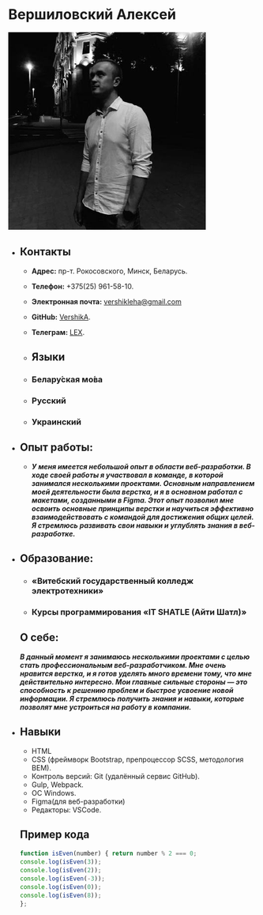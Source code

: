 # Вершиловский Алексей
![Мое фото](https://github.com/VershikA/rsschool-cv/blob/gh-pages/186287840.jpg)
* ## __Контакты__
  * __Адрес:__ пр-т. Рокосовского, Минск, Беларусь.
  * __Телефон:__ +375(25) 961-58-10.
  * __Электронная почта:__ vershikleha@gmail.com
  * __GitHub:__ [VershikA](https://github.com/VershikA).
  * __Телеграм:__ [LEX](https://t.me/Alexis0892).
 
 
  * ##  __Языки__
   * ### Белару́ская мо́ва
   * ### Русский
   * ### Украинский


*  ## __Опыт работы:__

    * __*У меня имеется небольшой опыт в области веб-разработки. В ходе своей работы я участвовал в команде, в которой занимался несколькими проектами. Основным направлением моей деятельности была верстка, и я в основном работал с макетами, созданными в Figma. Этот опыт позволил мне освоить основные принципы верстки и научиться эффективно взаимодействовать с командой для достижения общих целей. Я стремлюсь развивать свои навыки и углублять знания в веб-разработке.*__
  

* ##  Образование:

    * ### «Витебский государственный колледж электротехники»
	* ### Курсы программирования «IT SHATLE (Айти Шатл)»

  ## О себе:

	__*В данный момент я занимаюсь несколькими проектами с целью стать профессиональным веб-разработчиком. Мне очень нравится верстка, и я готов уделять много времени тому, что мне действительно интересно. Мои главные сильные стороны — это способность к решению проблем и быстрое усвоение новой информации. Я стремлюсь получить знания и навыки, которые позволят мне устроиться на работу в компании.*__

* ##  Навыки
   *  HTML
   *  CSS (фреймворк Bootstrap, препроцессор SCSS, методология BEM).
   *  Контроль версий: Git (удалённый сервис GitHub).
   *  Gulp, Webpack.
   * ОС Windows.
   * Figma(для веб-разработки)
   * Редакторы: VSCode.

  ##  Пример кода

	```javascript
	function isEven(number) { return number % 2 === 0; 
   console.log(isEven(3)); 
   console.log(isEven(2)); 
   console.log(isEven(-3)); 
   console.log(isEven(0)); 
   console.log(isEven(8));
	};
	```